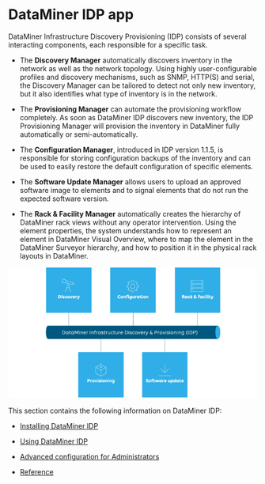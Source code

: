 # DataMiner IDP app

DataMiner Infrastructure Discovery Provisioning (IDP) consists of several interacting components, each responsible for a specific task.

- The **Discovery Manager** automatically discovers inventory in the network as well as the network topology. Using highly user-configurable profiles and discovery mechanisms, such as SNMP, HTTP(S) and serial, the Discovery Manager can be tailored to detect not only new inventory, but it also identifies what type of inventory is in the network.

- The **Provisioning Manager** can automate the provisioning workflow completely. As soon as DataMiner IDP discovers new inventory, the IDP Provisioning Manager will provision the inventory in DataMiner fully automatically or semi-automatically.

- The **Configuration Manager**, introduced in IDP version 1.1.5, is responsible for storing configuration backups of the inventory and can be used to easily restore the default configuration of specific elements.

- The **Software Update Manager** allows users to upload an approved software image to elements and to signal elements that do not run the expected software version.

- The **Rack & Facility Manager** automatically creates the hierarchy of DataMiner rack views without any operator intervention. Using the element properties, the system understands how to represent an element in DataMiner Visual Overview, where to map the element in the DataMiner Surveyor hierarchy, and how to position it in the physical rack layouts in DataMiner.

![](../../images/IDP_overview.jpg)



This section contains the following information on DataMiner IDP:

- [Installing DataMiner IDP](Installing_DataMiner_IDP.md)

- [Using DataMiner IDP](Using_DataMiner_IDP.md)

- [Advanced configuration for Administrators](Advanced_configuration_for_Administrators.md)

- [Reference](Reference1.md#reference)
